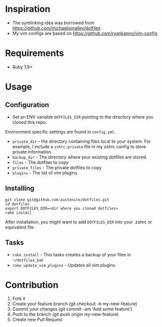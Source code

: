 # Inspiration

* The symlinking idea was borrowed from https://github.com/michaeljsmalley/dotfiles
* My vim configs are based on https://github.com/ryankanno/vim-config

# Requirements

* Ruby 1.9+

# Usage

## Configuration

* Set an ENV variable `DOTFILES_DIR` pointing to the directory where you cloned
  this repo.

Environment specific settings are found in `config.yml`.

* `private_dir` - the directory containing files local to your system. For example, I include a `zshrc.private` 
file in my zshrc config to store private information. 
* `backup_dir` - The directory where your existing dotfiles are stored.
* `files` - The dotfiles to copy
* `private_files` - The private dotfiles to copy
* `plugins` - The list of vim plugins

## Installing

```
git clone git@github.com:austenito/dotfiles.git
cd dotfiles
export DOTFILES_DIR=<dir where you cloned dotfiles>
rake install
```

After installation, you might want to add `DOTFILES_DIR` into your .zshrc or equivalent file.

## Tasks
* `rake install` - This tasks creates a backup of your files in `~/dotfiles_bak`
* `rake update_vim_plugins` - Updates all vim plugins

# Contribution

1. Fork it
2. Create your feature branch (git checkout -b my-new-feature)
3. Commit your changes (git commit -am 'Add some feature')
4. Push to the branch (git push origin my-new-feature)
5. Create new Pull Request
